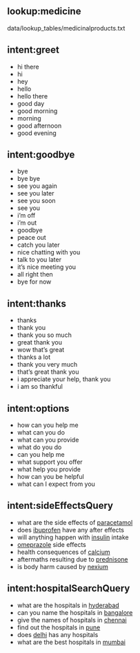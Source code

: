 ## lookup:medicine
data/lookup_tables/medicinalproducts.txt
## intent:greet
- hi there
- hi
- hey
- hello
- hello there
- good day
- good morning
- morning
- good afternoon
- good evening
## intent:goodbye
- bye
- bye bye
- see you again
- see you later
- see you soon
- see you
- i’m off
- i’m out
- goodbye
- peace out
- catch you later
- nice chatting with you
- talk to you later
- it’s nice meeting you
- all right then
- bye for now
## intent:thanks
- thanks
- thank you
- thank you so much
- great thank you
- wow that’s great
- thanks a lot
- thank you very much
- that’s great thank you
- i appreciate your help, thank you
- i am so thankful
## intent:options 
- how can you help me
- what can you do
- what can you provide
- what do you do
- can you help me
- what support you offer
- what help you provide
- how can you be helpful
- what can I expect from you
## intent:sideEffectsQuery
- what are the side effects of [paracetamol](medicine)
- does [ibuprofen](medicine) have any after effects
- will anything happen with [insulin](medicine) intake
- [omeprazole](medicine) side effects
- health consequences of [calcium](medicine)
- aftermaths resulting due to [prednisone](medicine)
- is body harm caused by [nexium](medicine)
## intent:hospitalSearchQuery
- what are the hospitals in [hyderabad](location)
- can you name the hospitals in [bangalore](location)
- give the names of hospitals in [chennai](location)
- find out the hospitals in [pune](location)
- does [delhi](location) has any hospitals
- what are the best hospitals in [mumbai](location)

